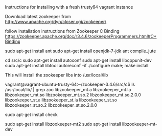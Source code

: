 Instructions for installing with a fresh trusty64 vagrant instance

Download latest zookeeper from http://www.apache.org/dyn/closer.cgi/zookeeper/

follow installation instructions from Zookeeper C Binding https://zookeeper.apache.org/doc/r3.4.6/zookeeperProgrammers.html#C+Binding

sudo apt-get install ant
sudo apt-get install openjdk-7-jdk
ant compile_jute

cd src/c
sudo apt-get install autoconf
sudo apt-get install libcppunit-dev
sudo apt-get install libtool
autoreconf -if
./configure
make; make install

This will install the zookeeper libs into /usr/local/lib

vagrant@vagrant-ubuntu-trusty-64:~/zookeeper-3.4.6/src/c$ ls /usr/local/lib/ | grep zoo
libzookeeper_mt.a
libzookeeper_mt.la
libzookeeper_mt.so
libzookeeper_mt.so.2
libzookeeper_mt.so.2.0.0
libzookeeper_st.a
libzookeeper_st.la
libzookeeper_st.so
libzookeeper_st.so.2
libzookeeper_st.so.2.0.0

sudo apt-get install check

sudo apt-get install libzookeeper-mt2
sudo apt-get install libzookeeper-mt-dev

